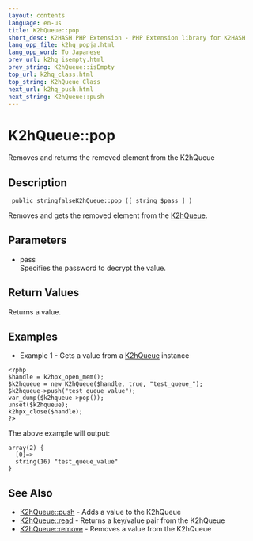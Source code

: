 ```yaml
---
layout: contents
language: en-us
title: K2hQueue::pop
short_desc: K2HASH PHP Extension - PHP Extension library for K2HASH
lang_opp_file: k2hq_popja.html
lang_opp_word: To Japanese
prev_url: k2hq_isempty.html
prev_string: K2hQueue::isEmpty
top_url: k2hq_class.html
top_string: K2hQueue Class
next_url: k2hq_push.html
next_string: K2hQueue::push
---
```


# K2hQueue::pop
Removes and returns the removed element from the K2hQueue

## Description
```
 public stringfalseK2hQueue::pop ([ string $pass ] )
```
Removes and gets the removed element from the [K2hQueue](k2hq_class.html). 

## Parameters
- pass  
Specifies the password to decrypt the value.

## Return Values
Returns a value. 

## Examples
- Example 1 - Gets a value from a [K2hQueue](k2hq_class.html) instance
```
<?php
$handle = k2hpx_open_mem();
$k2hqueue = new K2hQueue($handle, true, "test_queue_");
$k2hqueue->push("test_queue_value");
var_dump($k2hqueue->pop());
unset($k2hqueue);
k2hpx_close($handle);
?>
```
The above example will output:
```
array(2) {
  [0]=>
  string(16) "test_queue_value"
}
```

## See Also
- [K2hQueue::push](k2hq_push.html) - Adds a value to the K2hQueue
- [K2hQueue::read](k2hq_read.html) - Returns a key/value pair from the K2hQueue
- [K2hQueue::remove](k2hq_remove.html) - Removes a value from the K2hQueue

